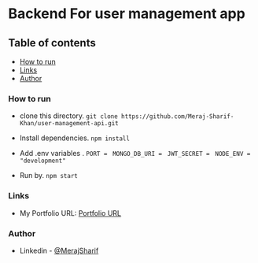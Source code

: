 # Backend For user management app

## Table of contents

- [How to run](#how-to-run)
- [Links](#links)
- [Author](#author)

### How to run

* clone this directory.
`git clone https://github.com/Meraj-Sharif-Khan/user-management-api.git`

* Install dependencies.
`npm install`

* Add .env variables .
`PORT = `
`MONGO_DB_URI = `
`JWT_SECRET = `
`NODE_ENV = "development"`

* Run by.
`npm start`


### Links

- My Portfolio URL: [Portfolio URL](https://merajsharif.netlify.app/#project)


### Author

- Linkedin - [@MerajSharif](https://www.linkedin.com/in/meraj-sharif-0413a6264/)
